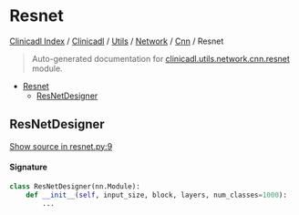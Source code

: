 # Resnet

[Clinicadl Index](../../../../README.md#clinicadl-index) /
[Clinicadl](../../../index.md#clinicadl) /
[Utils](../../index.md#utils) /
[Network](../index.md#network) /
[Cnn](./index.md#cnn) /
Resnet

> Auto-generated documentation for [clinicadl.utils.network.cnn.resnet](../../../../../clinicadl/utils/network/cnn/resnet.py) module.

- [Resnet](#resnet)
  - [ResNetDesigner](#resnetdesigner)

## ResNetDesigner

[Show source in resnet.py:9](../../../../../clinicadl/utils/network/cnn/resnet.py#L9)

#### Signature

```python
class ResNetDesigner(nn.Module):
    def __init__(self, input_size, block, layers, num_classes=1000):
        ...
```